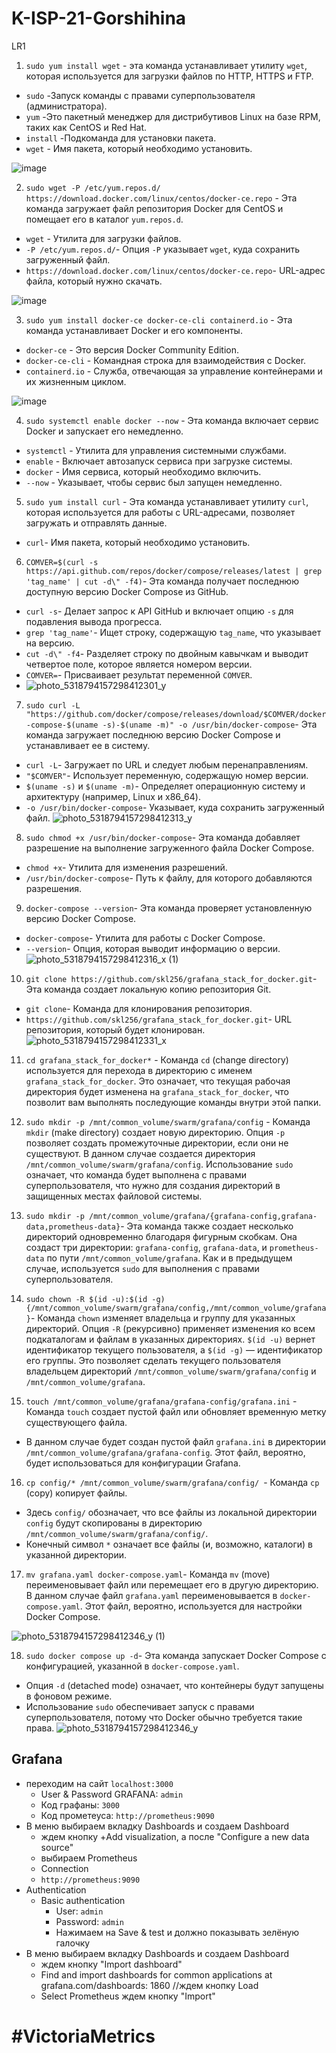 # K-ISP-21-Gorshihina
LR1

1. `sudo yum install wget` - эта команда устанавливает утилиту `wget`, которая используется для загрузки файлов по HTTP, HTTPS и FTP. 
- `sudo` -Запуск команды с правами суперпользователя (администратора).
- `yum` -Это пакетный менеджер для дистрибутивов Linux на базе RPM, таких как CentOS и Red Hat.
- `install` -Подкоманда для установки пакета.
- `wget` - Имя пакета, который необходимо установить.

 ![image](https://github.com/user-attachments/assets/06a75246-c870-4c77-b3ec-20e37544de64)


2. `sudo wget -P /etc/yum.repos.d/ https://download.docker.com/linux/centos/docker-ce.repo` - Эта команда загружает файл репозитория Docker для CentOS и помещает его в каталог `yum.repos.d`.

- `wget` - Утилита для загрузки файлов.
- `-P /etc/yum.repos.d/`- Опция `-P` указывает `wget`, куда сохранить загруженный файл.
- `https://download.docker.com/linux/centos/docker-ce.repo`- URL-адрес файла, который нужно скачать.

 ![image](https://github.com/user-attachments/assets/6b5535df-6503-4365-b649-4cdcba2a82f2)

  
3. `sudo yum install docker-ce docker-ce-cli containerd.io` - Эта команда устанавливает Docker и его компоненты.
- `docker-ce` -  Это версия Docker Community Edition.
- `docker-ce-cli` - Командная строка для взаимодействия с Docker.
- `containerd.io` - Служба, отвечающая за управление контейнерами и их жизненным циклом.

 ![image](https://github.com/user-attachments/assets/ce5f6fb7-89a7-4ab6-aeaa-e0b7a2f37d17)
 
  
4. `sudo systemctl enable docker --now` - Эта команда включает сервис Docker и запускает его немедленно.  
- `systemctl` - Утилита для управления системными службами.
- `enable` - Включает автозапуск сервиса при загрузке системы.
- `docker` -  Имя сервиса, который необходимо включить.
- `--now` -  Указывает, чтобы сервис был запущен немедленно.

5. `sudo yum install curl` - Эта команда устанавливает утилиту `curl`, которая используется для работы с URL-адресами, позволяет загружать и отправлять данные.
- `curl`-  Имя пакета, который необходимо установить.

6. `COMVER=$(curl -s https://api.github.com/repos/docker/compose/releases/latest | grep 'tag_name' | cut -d\" -f4)`- Эта команда получает последнюю доступную версию Docker Compose из GitHub.
- `curl -s`- Делает запрос к API GitHub и включает опцию `-s` для подавления вывода прогресса.
- `grep 'tag_name'`- Ищет строку, содержащую `tag_name`, что указывает на версию.
- `cut -d\" -f4`- Разделяет строку по двойным кавычкам и выводит четвертое поле, которое является номером версии.
- `COMVER=`- Присваивает результат переменной `COMVER`.
- ![photo_5318794157298412301_y](https://github.com/user-attachments/assets/872c3776-3381-479f-a243-09a8c047760d)


7. `sudo curl -L "https://github.com/docker/compose/releases/download/$COMVER/docker-compose-$(uname -s)-$(uname -m)" -o /usr/bin/docker-compose`- Эта команда загружает последнюю версию Docker Compose и устанавливает ее в систему.
- `curl -L`- Загружает по URL и следует любым перенаправлениям.
- `"$COMVER"`- Использует переменную, содержащую номер версии.
- `$(uname -s)` и `$(uname -m)`-  Определяет операционную систему и архитектуру (например, Linux и x86_64).
- `-o /usr/bin/docker-compose`- Указывает, куда сохранить загруженный файл.
![photo_5318794157298412313_y](https://github.com/user-attachments/assets/070d41d5-2fc4-4567-8309-c36dd807a229)


8. `sudo chmod +x /usr/bin/docker-compose`- Эта команда добавляет разрешение на выполнение загруженного файла Docker Compose. 
- `chmod +x`-  Утилита для изменения разрешений.
- `/usr/bin/docker-compose`- Путь к файлу, для которого добавляются разрешения.

9. `docker-compose --version`- Эта команда проверяет установленную версию Docker Compose.
- `docker-compose`- Утилита для работы с Docker Compose.
- `--version`- Опция, которая выводит информацию о версии.
![photo_5318794157298412316_x (1)](https://github.com/user-attachments/assets/78bb2533-e097-4345-a332-139f198df262)


10. `git clone https://github.com/skl256/grafana_stack_for_docker.git`- Эта команда создает локальную копию репозитория Git.
- `git clone`- Команда для клонирования репозитория.
- `https://github.com/skl256/grafana_stack_for_docker.git`- URL репозитория, который будет клонирован.
![photo_5318794157298412331_x](https://github.com/user-attachments/assets/9eac7661-0a58-433a-9ea6-84a44be9a847)


11. `cd grafana_stack_for_docker*` - Команда `cd` (change directory) используется для перехода в директорию с именем `grafana_stack_for_docker`. Это означает, что текущая рабочая директория будет изменена на `grafana_stack_for_docker`, что позволит вам выполнять последующие команды внутри этой папки.

12. `sudo mkdir -p /mnt/common_volume/swarm/grafana/config` - Команда `mkdir` (make directory) создает новую директорию.
 Опция `-p` позволяет создать промежуточные директории, если они не существуют. В данном случае создается директория `/mnt/common_volume/swarm/grafana/config`.
 Использование `sudo` означает, что команда будет выполнена с правами суперпользователя, что нужно для создания директорий в защищенных местах файловой системы.

13. `sudo mkdir -p /mnt/common_volume/grafana/{grafana-config,grafana-data,prometheus-data}`- Эта команда также создает несколько директорий одновременно благодаря фигурным скобкам. Она создаст три директории: `grafana-config`, `grafana-data`, и `prometheus-data` по пути `/mnt/common_volume/grafana`. Как и в предыдущем случае, используется `sudo` для выполнения с правами суперпользователя.

14. `sudo chown -R $(id -u):$(id -g) {/mnt/common_volume/swarm/grafana/config,/mnt/common_volume/grafana}`- Команда `chown` изменяет владельца и группу для указанных директорий. Опция `-R` (рекурсивно) применяет изменения ко всем подкаталогам и файлам в указанных директориях.
`$(id -u)` вернет идентификатор текущего пользователя, а `$(id -g)` — идентификатор его группы. Это позволяет сделать текущего пользователя владельцем директорий `/mnt/common_volume/swarm/grafana/config` и `/mnt/common_volume/grafana`.

15. `touch /mnt/common_volume/grafana/grafana-config/grafana.ini` - Команда `touch` создает пустой файл или обновляет временную метку существующего файла.
- В данном случае будет создан пустой файл `grafana.ini` в директории `/mnt/common_volume/grafana/grafana-config`. Этот файл, вероятно, будет использоваться для конфигурации Grafana.

16. `cp config/* /mnt/common_volume/swarm/grafana/config/ `- Команда `cp` (copy) копирует файлы.
- Здесь `config/` обозначает, что все файлы из локальной директории `config` будут скопированы в директорию `/mnt/common_volume/swarm/grafana/config/`.
- Конечный символ `*` означает все файлы (и, возможно, каталоги) в указанной директории.

17. `mv grafana.yaml docker-compose.yaml`- Команда `mv` (move) переименовывает файл или перемещает его в другую директорию. В данном случае файл `grafana.yaml` переименовывается в `docker-compose.yaml`. Этот файл, вероятно, используется для настройки Docker Compose.
    
![photo_5318794157298412346_y (1)](https://github.com/user-attachments/assets/3e1bc9ab-8364-4fc2-8ecd-09d5a1bdf408)

18. `sudo docker compose up -d`- Эта команда запускает Docker Compose с конфигурацией, указанной в `docker-compose.yaml`.
- Опция `-d` (detached mode) означает, что контейнеры будут запущены в фоновом режиме.
- Использование `sudo` обеспечивает запуск с правами суперпользователя, потому что Docker обычно требуется такие права.
![photo_5318794157298412346_y](https://github.com/user-attachments/assets/24806b99-2ef8-41cd-9b24-37918c29f264)

## Grafana

* переходим на сайт `localhost:3000`
    * User & Password GRAFANA: `admin`
    * Код графаны: `3000`
    * Код прометеуса: `http://prometheus:9090`
* В меню выбираем вкладку Dashboards и создаем Dashboard
    * ждем кнопку +Add visualization, а после "Configure a new data source"
    * выбираем Prometheus
    * Connection
    * `http://prometheus:9090`
* Authentication
    * Basic authentication
        * User: `admin`
        * Password: `admin`
        * Нажимаем на Save & test и должно показывать зелёную галочку
* В меню выбираем вкладку Dashboards и создаем Dashboard
    * ждем кнопку "Import dashboard"
    * Find and import dashboards for common applications at grafana.com/dashboards: 1860 //ждем кнопку Load
    * Select Prometheus ждем кнопку "Import"

# #VictoriaMetrics



